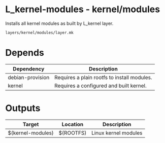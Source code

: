 # L_kernel-modules - kernel/modules

Installs all kernel modules as built by L_kernel layer.

```
layers/kernel/modules/layer.mk
```

# Depends

| Dependency       | Description                                 |
| ---------------- | ------------------------------------------- |
| debian-provision | Requires a plain rootfs to install modules. |
| kernel           | Requires a configured and built kernel.     |

# Outputs

| Target            | Location  | Description          |
| ----------------- | --------- | -------------------- |
| $(kernel-modules) | $(ROOTFS) | Linux kernel modules |
